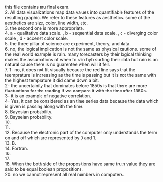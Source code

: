 this file contains mu final exam.   
2. All data visualizations map data values into quantifiable features of the resulting graphic. We refer to these features as aesthetics. some of the aesthetics are size, color, line width, etc.   
3. the second one is more appropriate.   
4. a - qualitative data scale. , b - sequential data scale. , c - diverging color scale , d - accenet color scale.   
5. the three pillar of science are experiment, theory, and data.   
6. no, the logical implication is not the same as physical cautions. some of the real world example is rain. many forecasters by their logical thinking makes the assumptions of when to rain byb surfing their data but rain is an natural cause there is no guarentee when will it fell.   
7. 1- no, it does not fit visually because the red line says that the teemprature is increasing as the time is passing but it is not the same with the highest temprature it did came down a bit.  
   2- the uncertainity that dominates before 1850s is that there are more fluctuations for the reading if we compare it with the time after 
   1850s.   
   3- it is an example of negative correlation.   
   4- Yes, it can be considered as an time series data because the data which is given is passing along with the time.   
8.  Bayesian probability.  
9.  Bayseian probability.   
10.    
11.    
12. Because the electronic part of the computer only understands the term on and off which are represented by 0 and 1.   
13. B.    
14. Fortran.    
16.    
17.   
18.  When the both side of the propositions have same truth value they are said to be equal boolean propositions.  
20. no we cannot represent all real numbers in computers.    
